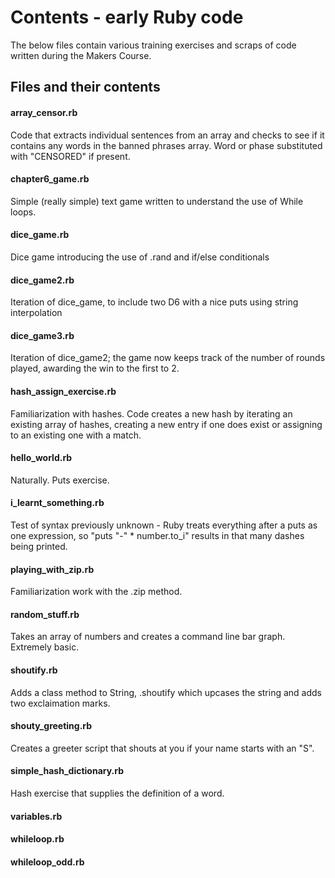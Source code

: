 # Contents - early Ruby code #

The below files contain various training exercises and scraps of code written
during the Makers Course.

## Files and their contents ##

#### array_censor.rb

Code that extracts individual sentences from an array and checks to see if it contains any words in the banned
phrases array. Word or phase substituted with "CENSORED" if present.

#### chapter6_game.rb

Simple (really simple) text game written to understand the use of While loops.

#### dice_game.rb

Dice game introducing the use of .rand and if/else conditionals

#### dice_game2.rb

Iteration of dice_game, to include two D6 with a nice puts using string interpolation

#### dice_game3.rb

Iteration of dice_game2; the game now keeps track of the number of rounds played, awarding the win to the first to 2.

#### hash_assign_exercise.rb

Familiarization with hashes. Code creates a new hash by iterating an existing array of hashes, creating a new entry if one does
exist or assigning to an existing one with a match.

#### hello_world.rb

Naturally. Puts exercise.

#### i_learnt_something.rb

Test of syntax previously unknown - Ruby treats everything after a puts as one expression, so "puts "-" * number.to_i" results in that many
dashes being printed.

#### playing_with_zip.rb

Familiarization work with the .zip method.

#### random_stuff.rb

Takes an array of numbers and creates a command line bar graph. Extremely basic.

#### shoutify.rb

Adds a class method to String, .shoutify which upcases the string and adds two exclaimation marks.

#### shouty_greeting.rb

Creates a greeter script that shouts at you if your name starts with an "S".

#### simple_hash_dictionary.rb

Hash exercise that supplies the definition of a word.

#### variables.rb

#### whileloop.rb

#### whileloop_odd.rb
